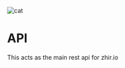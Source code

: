 ![cat](http://24.media.tumblr.com/ab01497a8b8060e1a5e6e16b5ec4005d/tumblr_mqnc6yryjy1sax1wjo1_500.gif)
# API
This acts as the main rest api for zhir.io


